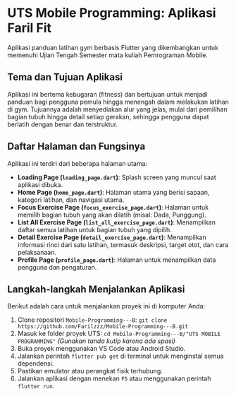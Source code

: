 # UTS Mobile Programming: Aplikasi Faril Fit

Aplikasi panduan latihan gym berbasis Flutter yang dikembangkan untuk memenuhi Ujian Tengah Semester mata kuliah Pemrograman Mobile.

## Tema dan Tujuan Aplikasi

Aplikasi ini bertema kebugaran (fitness) dan bertujuan untuk menjadi panduan bagi pengguna pemula hingga menengah dalam melakukan latihan di gym. Tujuannya adalah menyediakan alur yang jelas, mulai dari pemilihan bagian tubuh hingga detail setiap gerakan, sehingga pengguna dapat berlatih dengan benar dan terstruktur.

## Daftar Halaman dan Fungsinya

Aplikasi ini terdiri dari beberapa halaman utama:
- **Loading Page (`loading_page.dart`)**: Splash screen yang muncul saat aplikasi dibuka.
- **Home Page (`home_page.dart`)**: Halaman utama yang berisi sapaan, kategori latihan, dan navigasi utama.
- **Focus Exercise Page (`focus_exercise_page.dart`)**: Halaman untuk memilih bagian tubuh yang akan dilatih (misal: Dada, Punggung).
- **List All Exercise Page (`list_all_exercise_page.dart`)**: Menampilkan daftar semua latihan untuk bagian tubuh yang dipilih.
- **Detail Exercise Page (`detail_exercise_page.dart`)**: Menampilkan informasi rinci dari satu latihan, termasuk deskripsi, target otot, dan cara pelaksanaan.
- **Profile Page (`profile_page.dart`)**: Halaman untuk menampilkan data pengguna dan pengaturan.

## Langkah-langkah Menjalankan Aplikasi

Berikut adalah cara untuk menjalankan proyek ini di komputer Anda:
1.  Clone repositori `Mobile-Programming---B`: `git clone https://github.com/Farilzzz/Mobile-Programming---B.git`
2.  Masuk ke folder proyek UTS: `cd Mobile-Programming---B/"UTS MOBILE PROGRAMMING"` *(Gunakan tanda kutip karena ada spasi)*
3.  Buka proyek menggunakan VS Code atau Android Studio.
4.  Jalankan perintah `flutter pub get` di terminal untuk menginstal semua dependensi.
5.  Pastikan emulator atau perangkat fisik terhubung.
6.  Jalankan aplikasi dengan menekan `F5` atau menggunakan perintah `flutter run`.
